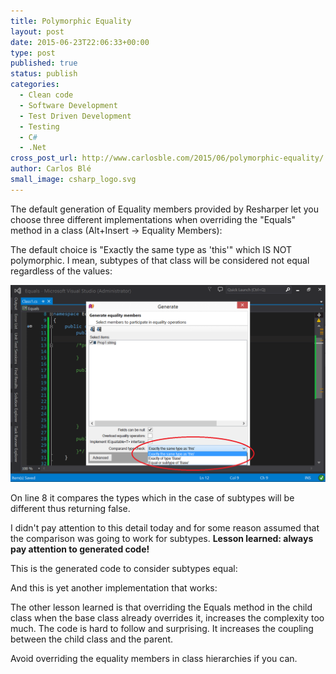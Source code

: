```yaml
---
title: Polymorphic Equality
layout: post
date: 2015-06-23T22:06:33+00:00
type: post
published: true
status: publish
categories:
  - Clean code
  - Software Development
  - Test Driven Development
  - Testing 
  - C#
  - .Net
cross_post_url: http://www.carlosble.com/2015/06/polymorphic-equality/
author: Carlos Blé
small_image: csharp_logo.svg
---
```


The default generation of Equality members provided by Resharper let you choose three different implementations when overriding the "Equals" method in a class (Alt+Insert -> Equality Members):

The default choice is "Exactly the same type as 'this'" which IS NOT polymorphic. I mean, subtypes of that class will be considered not equal regardless of the values:

<img src="/assets/equalityGeneration.png" alt="equalityGeneration" />

<script src="https://gist.github.com/trikitrok/a5a8f844c56c4c8b06a5e1a03e0d211d.js"></script>

On line 8 it compares the types which in the case of subtypes will be different thus returning false.
  
I didn't pay attention to this detail today and for some reason assumed that the comparison was going to work for subtypes. **Lesson learned: always pay attention to generated code!**

This is the generated code to consider subtypes equal:

<script src="https://gist.github.com/trikitrok/05af3d2c803559b4e76b0b86bc49c207.js"></script>

And this is yet another implementation that works:

<script src="https://gist.github.com/trikitrok/259d285d44183465f21815fff07e76dd.js"></script>

The other lesson learned is that overriding the Equals method in the child class when the base class already overrides it, increases the complexity too much. The code is hard to follow and surprising. It increases the coupling between the child class and the parent.
  
Avoid overriding the equality members in class hierarchies if you can.
